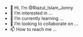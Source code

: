 - 👋 Hi, I’m @Riazul_Islam_Jonny
- 👀 I’m interested in ...
- 🌱 I’m currently learning ...
- 💞️ I’m looking to collaborate on ...
- 📫 How to reach me ...

<!---
Jonnyioslam/Jonnyioslam is a ✨ special ✨ repository because its `README.md` (this file) appears on your GitHub profile.
You can click the Preview link to take a look at your changes.
--->
